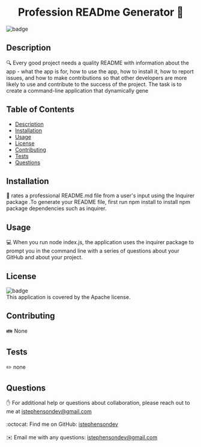 
<h1 align="center">Profession READme Generator 👋</h1>
  
![badge](https://img.shields.io/badge/license-Apache-brightgreen)<br />
## Description
🔍 Every good project needs a quality README with information about the app - what the app is for, how to use the app, how to install it, how to report issues, and how to make contributions so that other developers are more likely to use and contribute to the success of the project. The task is to create a command-line application that dynamically gene
## Table of Contents
- [Description](#description)
- [Installation](#installation)
- [Usage](#usage)
- [License](#license)
- [Contributing](#contributing)
- [Tests](#tests)
- [Questions](#questions)
## Installation
💾 rates a professional README.md file from a user's input using the Inquirer package .To generate your README file, first run npm install to  install npm package dependencies such as inquirer.
## Usage
💻 When you run node index.js, the application uses the inquirer package to prompt you in the command line with a series of questions about your GitHub and about your project.
## License
![badge](https://img.shields.io/badge/license-Apache-brightgreen)
<br />
This application is covered by the Apache license. 
## Contributing
👪 None
## Tests
✏️ none
## Questions
✋ For additional help or questions about collaboration, please reach out to me at istephensondev@gmail.com<br />
<br />
:octocat: Find me on GitHub: [istephensondev](https://github.com/istephensondev)<br />
<br />
✉️ Email me with any questions: istephensondev@gmail.com<br /><br />

    
